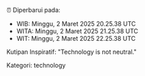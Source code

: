 ⏰ Diperbarui pada:
- WIB: Minggu, 2 Maret 2025 20.25.38 UTC
- WITA: Minggu, 2 Maret 2025 21.25.38 UTC
- WIT: Minggu, 2 Maret 2025 22.25.38 UTC

Kutipan Inspiratif:
"Technology is not neutral."


Kategori: technology

